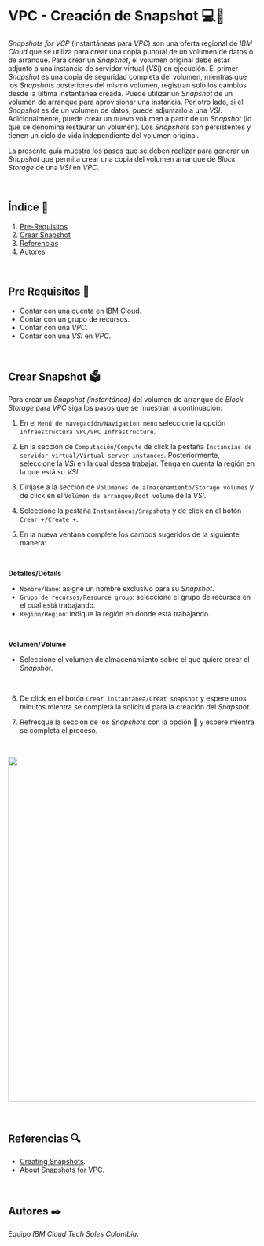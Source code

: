 # VPC - Creación de Snapshot 💻💾
*Snapshots for VCP* (instantáneas para *VPC*) son una oferta regional de *IBM Cloud* que se utiliza para crear una copia puntual de un volumen de datos o de arranque. Para crear un *Snapshot*, el volumen original debe estar adjunto a una instancia de servidor virtual (*VSI*) en ejecución. El primer *Snapshot* es una copia de seguridad completa del volumen, mientras que los *Snapshots* posteriores del mismo volumen, registran solo los cambios desde la última instantánea creada. Puede utilizar un *Snapshot* de un volumen de arranque para aprovisionar una instancia. Por otro lado, si el *Snapshot* es de un volumen de datos, puede adjuntarlo a una *VSI*. Adicionalmente, puede crear un nuevo volumen a partir de un *Snapshot* (lo que se denomina restaurar un volumen). Los *Snapshots* son persistentes y tienen un ciclo de vida independiente del volumen original.

La presente guía muestra los pasos que se deben realizar para generar un *Snapshot* que permita crear una copia del volumen arranque de *Block Storage* de una *VSI* en *VPC*.

<br />

## Índice  📰
1. [Pre-Requisitos](#Pre-Requisitos-pencil)
2. [Crear Snapshot](#Crear-Snapshot-ballot_box)
3. [Referencias](#Referencias-mag)
4. [Autores](#Autores-black_nib)
<br />


## Pre Requisitos :pencil:
* Contar con una cuenta en <a href="https://cloud.ibm.com/">IBM Cloud</a>.
* Contar con un grupo de recursos.
* Contar con una *VPC*.
* Contar con una *VSI* en *VPC*.

<br />

## Crear Snapshot :ballot_box:
Para crear un *Snapshot (instantánea)* del volumen de arranque de *Block Storage* para *VPC* siga los pasos que se muestran a continuación:

1. En el ```Menú de navegación/Navigation menu``` seleccione la opción ```Infraestructura VPC/VPC Infrastructure```.

2. En la sección de ```Computación/Compute``` de click la pestaña ```Instancias de servidor virtual/Virtual server instances```. Posteriormente, seleccione la *VSI* en la cual desea trabajar. Tenga en cuenta la región en la que está su *VSI*.

3. Diríjase a la sección de ```Volúmenes de almacenamiento/Storage volumes``` y de click en el ```Volúmen de arranque/Boot volume``` de la *VSI*.

4. Seleccione la pestaña ```Instantáneas/Snapshots``` y de click en el botón ```Crear +/Create +```.

5. En la nueva ventana complete los campos sugeridos de la siguiente manera:
<br />

**Detalles/Details** 
* ```Nombre/Name```: asigne un nombre exclusivo para su *Snapshot*.
* ```Grupo de recursos/Resource group```: seleccione el grupo de recursos en el cual está trabajando.
* ```Región/Region```: indique la región en donde está trabajando.
<br />

**Volumen/Volume**
* Seleccione el volumen de almacenamiento sobre el que quiere crear el *Snapshot*.
<br />

6. De click en el botón ```Crear instantánea/Creat snapshot``` y espere unos minutos mientra se completa la solicitud para la creación del *Snapshot*.

7. Refresque la sección de los *Snapshots* con la opción 🔄 y espere mientra se completa el proceso.

<br />

<p align="center"><img width="700" src="https://github.com/emeloibmco/VPC-Creacion-Snapshot/blob/main/images/vpc-crear-snapshot.gif"></p>
<br />

## Referencias :mag:
* <a href="https://cloud.ibm.com/docs/vpc?topic=vpc-snapshots-vpc-create&interface=ui">Creating Snapshots</a>.
* <a href="https://cloud.ibm.com/docs/vpc?topic=vpc-snapshots-vpc-about">About Snapshots for VPC</a>.
<br />

## Autores :black_nib:
Equipo *IBM Cloud Tech Sales Colombia*.
<br />
